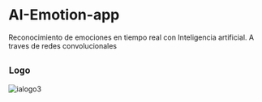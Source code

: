 # AI-Emotion-app
Reconocimiento de emociones en tiempo real con Inteligencia artificial. A traves de redes convolucionales

## `Logo`
![ialogo3](https://github.com/VictorArdila/AI-Emotion-app/assets/89551043/390eb1f4-3941-4eca-bf05-ab83c821a73c)
